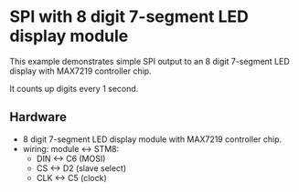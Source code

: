 # SPI with 8 digit 7-segment LED display module

This example demonstrates simple SPI output to an 8 digit 7-segment LED display
with MAX7219 controller chip.

It counts up digits every 1 second.

## Hardware
- 8 digit 7-segment LED display module with MAX7219 controller chip.
- wiring: module <-> STM8:  
  - DIN <-> C6 (MOSI)
  - CS  <-> D2 (slave select)
  - CLK <-> C5 (clock)
